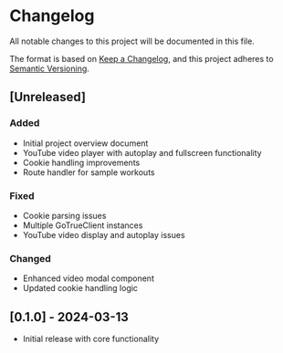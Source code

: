 # Changelog

All notable changes to this project will be documented in this file.

The format is based on [Keep a Changelog](https://keepachangelog.com/en/1.0.0/),
and this project adheres to [Semantic Versioning](https://semver.org/spec/v2.0.0.html).

## [Unreleased]

### Added
- Initial project overview document
- YouTube video player with autoplay and fullscreen functionality
- Cookie handling improvements
- Route handler for sample workouts

### Fixed
- Cookie parsing issues
- Multiple GoTrueClient instances
- YouTube video display and autoplay issues

### Changed
- Enhanced video modal component
- Updated cookie handling logic

## [0.1.0] - 2024-03-13
- Initial release with core functionality 